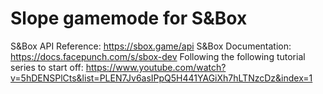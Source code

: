 # Slope gamemode for S&Box

S&Box API Reference: https://sbox.game/api
S&Box Documentation: https://docs.facepunch.com/s/sbox-dev
Following the following tutorial series to start off: https://www.youtube.com/watch?v=5hDENSPlCts&list=PLEN7Jv6asIPpQ5H441YAGiXh7hLTNzcDz&index=1